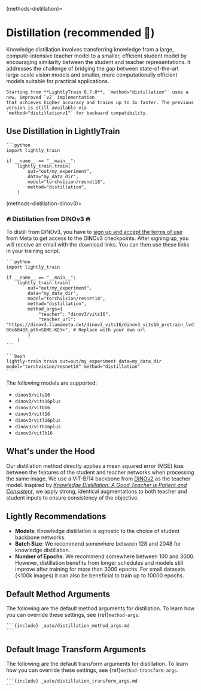 (methods-distillation)=

# Distillation (recommended 🚀)

Knowledge distillation involves transferring knowledge from a large, compute-intensive teacher model to a smaller, efficient student model by encouraging similarity between the student and teacher representations. It addresses the challenge of bridging the gap between state-of-the-art large-scale vision models and smaller, more computationally efficient models suitable for practical applications.

```{note}
Starting from **LightlyTrain 0.7.0**, `method="distillation"` uses a new, improved `v2` implementation
that achieves higher accuracy and trains up to 3x faster. The previous version is still available via
`method="distillationv1"` for backward compatibility.
```

## Use Distillation in LightlyTrain

````{tab} Python
```python
import lightly_train

if __name__ == "__main__":
    lightly_train.train(
        out="out/my_experiment", 
        data="my_data_dir",
        model="torchvision/resnet18",
        method="distillation",
    )
````

(methods-distillation-dinov3)=

### 🔥 Distillation from DINOv3 🔥

To distill from DINOv3, you have to [sign up and accept the terms of use](https://ai.meta.com/resources/models-and-libraries/dinov3-downloads/) from Meta to get access to the DINOv3 checkpoints. After signing up, you will receive an email with the download links. You can then use these links in your training script.

````{tab} Python
```python
import lightly_train

if __name__ == "__main__":
    lightly_train.train(
        out="out/my_experiment", 
        data="my_data_dir",
        model="torchvision/resnet18",
        method="distillation",
        method_args={
            "teacher": "dinov3/vits16",
            "teacher_url": "https://dinov3.llamameta.net/dinov3_vits16/dinov3_vits16_pretrain_lvd1689m-08c60483.pth<SOME-KEY>", # Replace with your own url
        }
    )
```
````

````{tab} Command Line
```bash
lightly-train train out=out/my_experiment data=my_data_dir model="torchvision/resnet18" method="distillation"
```
````

The following models are supported:

- `dinov3/vits16`
- `dinov3/vits16plus`
- `dinov3/vitb16`
- `dinov3/vitl16`
- `dinov3/vitl16plus`
- `dinov3/vith16plus`
- `dinov3/vit7b16`

## What's under the Hood

Our distillation method directly applies a mean squared error (MSE) loss between the features of the student and teacher networks when processing the same image. We use a ViT-B/14 backbone from [DINOv2](https://arxiv.org/pdf/2304.07193) as the teacher model. Inspired by [*Knowledge Distillation: A Good Teacher is Patient and Consistent*](https://arxiv.org/abs/2106.05237), we apply strong, identical augmentations to both teacher and student inputs to ensure consistency of the objective.

## Lightly Recommendations

- **Models**: Knowledge distillation is agnostic to the choice of student backbone networks.
- **Batch Size**: We recommend somewhere between 128 and 2048 for knowledge distillation.
- **Number of Epochs**: We recommend somewhere between 100 and 3000. However, distillation benefits from longer schedules and models still improve after training for more than 3000 epochs. For small datasets (\<100k images) it can also be beneficial to train up to 10000 epochs.

## Default Method Arguments

The following are the default method arguments for distillation. To learn how you can
override these settings, see {ref}`method-args`.

````{dropdown} Default Method Arguments
```{include} _auto/distillation_method_args.md
```
````

## Default Image Transform Arguments

The following are the default transform arguments for distillation. To learn how you can
override these settings, see {ref}`method-transform-args`.

````{dropdown} Default Image Transforms
```{include} _auto/distillation_transform_args.md
```
````

